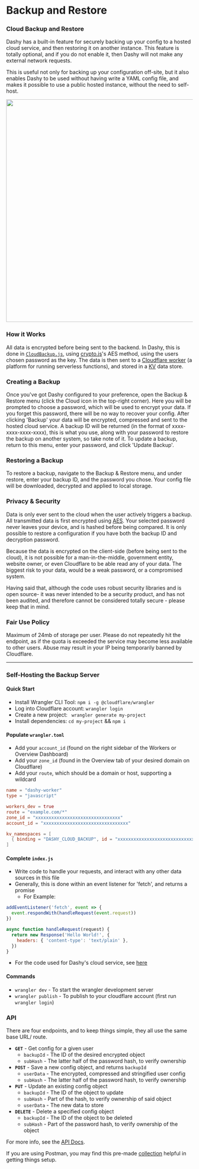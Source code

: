# Backup and Restore

### Cloud Backup and Restore

Dashy has a built-in feature for securely backing up your config to a hosted cloud service, and then restoring it on another instance. This feature is totally optional, and if you do not enable it, then Dashy will not make any external network requests.

This is useful not only for backing up your configuration off-site, but it also enables Dashy to be used without having write a YAML config file, and makes it possible to use a public hosted instance, without the need to self-host.

<p align="center">
  <img src="https://i.ibb.co/p4pxSqX/dashy-backup-restore.png" width="600" />
</p>

### How it Works

All data is encrypted before being sent to the backend. In Dashy, this is done in [`CloudBackup.js`](https://github.com/Lissy93/dashy/blob/master/src/utils/CloudBackup.js), using [crypto.js](https://github.com/brix/crypto-js)'s AES method, using the users chosen password as the key. The data is then sent to a [Cloudflare worker](https://developers.cloudflare.com/workers/learning/how-workers-works) (a platform for running serverless functions), and stored in a [KV](https://developers.cloudflare.com/workers/learning/how-kv-works) data store.


### Creating a Backup
Once you've got Dashy configured to your preference, open the Backup & Restore menu (click the Cloud icon in the top-right corner). Here you will be prompted to choose a password, which will be used to encrypt your data. If you forget this password, there will be no way to recover your config. After clicking 'Backup' your data will be encrypted, compressed and sent to the hosted cloud service. A backup ID will be returned (in the format of xxxx-xxxx-xxxx-xxxx), this is what you use, along with your password to restore the backup on another system, so take note of it. To update a backup, return to this menu, enter your password, and click 'Update Backup'.

### Restoring a Backup
To restore a backup, navigate to the Backup & Restore menu, and under restore, enter your backup ID, and the password you chose. Your config file will be downloaded, decrypted and applied to local storage. 

### Privacy & Security

Data is only ever sent to the cloud when the user actively triggers a backup. All transmitted data is first encrypted using [AES](https://en.wikipedia.org/wiki/Advanced_Encryption_Standard). Your selected password never leaves your device, and is hashed before being compared. It is only possible to restore a configuration if you have both the backup ID and decryption password.

Because the data is encrypted on the client-side (before being sent to the cloud), it is not possible for a man-in-the-middle, government entity, website owner, or even Cloudflare to be able read any of your data. The biggest risk to your data, would be a weak password, or a compromised system.

Having said that, although the code uses robust security libraries and is open source- it was never intended to be a security product, and has not been audited, and therefore cannot be considered totally secure -  please keep that in mind.


### Fair Use Policy

Maximum of 24mb of storage per user. Please do not repeatedly hit the endpoint, as if the quota is exceeded the service may become less available to other users. Abuse may result in your IP being temporarily banned by Cloudflare.

---

### Self-Hosting the Backup Server


#### Quick Start
- Install Wrangler CLI Tool: `npm i -g @cloudflare/wrangler`
- Log into Cloudflare account: `wrangler login`
- Create a new project: ` wrangler generate my-project`
- Install dependencies: `cd my-project` && `npm i`


#### Populate `wrangler.toml`
- Add your `account_id` (found on the right sidebar of the Workers or Overview Dashboard)
- Add your `zone_id` (found in the Overview tab of your desired domain on Cloudflare)
- Add your `route`, which should be a domain or host, supporting a wildcard

```toml
name = "dashy-worker"
type = "javascript"

workers_dev = true
route = "example.com/*"
zone_id = "xxxxxxxxxxxxxxxxxxxxxxxxxxxxxxxx"
account_id = "xxxxxxxxxxxxxxxxxxxxxxxxxxxxxxxx"

kv_namespaces = [
  { binding = "DASHY_CLOUD_BACKUP", id = "xxxxxxxxxxxxxxxxxxxxxxxxxxxxxxxx" }
]
```

#### Complete `index.js`
- Write code to handle your requests, and interact with any other data sources in this file
- Generally, this is done within an event listener for 'fetch', and returns a promise
	- For Example:

```javascript
addEventListener('fetch', event => {
  event.respondWith(handleRequest(event.request))
})

async function handleRequest(request) {
  return new Response('Hello World!', {
    headers: { 'content-type': 'text/plain' },
  })
}
```

- For the code used for Dashy's cloud service, see [here](https://gist.github.com/Lissy93/d19b43d50f30e02fa25f349cf5cb5ed8#file-index-js)


#### Commands
- `wrangler dev` - To start the wrangler development server
- `wrangler publish` - To publish to your cloudflare account (first run `wrangler login`)

### API

There are four endpoints, and to keep things simple, they all use the same base URL/ route.

- **`GET`** - Get config for a given user
	- `backupId` - The ID of the desired encrypted object
	- `subHash`	- The latter half of the password hash, to verify ownership
- **`POST`** - Save a new config object, and returns `backupId`
	- `userData` - The encrypted, compressed and stringified user config
	- `subHash` - The latter half of the password hash, to verify ownership
- **`PUT`** - Update an existing config object
	- `backupId` - The ID of the object to update
	- `subHash`	- Part of the hash, to verify ownership of said object
	- `userData` - The new data to store
- **`DELETE`** - Delete a specified config object
	- `backupId` - The ID of the object to be deleted
	- `subHash`	- Part of the password hash, to verify ownership of the object

For more info, see the [API Docs](https://documenter.getpostman.com/view/2142819/TzXumzce).

If you are using Postman, you may find this pre-made [collection](https://www.getpostman.com/collections/58f79ddb150223f67b35) helpful in getting things setup.
